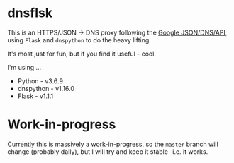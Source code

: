 # dnsflsk
This is an HTTPS/JSON -> DNS proxy following the [Google JSON/DNS/API](https://developers.google.com/speed/public-dns/docs/doh/json),
using `Flask` and `dnspython` to do the heavy lifting.

It's most just for fun, but if you find it useful - cool.

I'm using ...

* Python - v3.6.9
* dnspython - v1.16.0
* Flask - v1.1.1


# Work-in-progress

Currently this is massively a work-in-progress, so the `master` branch will change (probably daily),
but I will try and keep it stable -i.e. it works.
